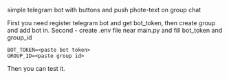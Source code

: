 simple telegram bot with buttons and push phote-text on group chat

First you need register telegram bot and get bot_token, then create group and add bot in.
Second - create .env file near main.py and fill bot_token and group_id
```text
BOT_TOKEN=<paste bot token>
GROUP_ID=<paste group id>
```

Then you can test it.
